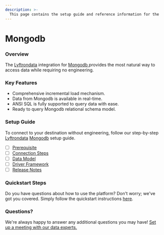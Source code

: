 ```yaml
---
description: >-
  This page contains the setup guide and reference information for the Mongodb source connector.
---
```


# Mongodb

### Overview

The [Lyftrondata](https://www.lyftrondata.com/) integration for [Mongodb](https://www.lyftrondata.com/integration/mongodb/)[ ](https://www.lyftrondata.com/integration/mongodb/)provides the most natural way to access data while requiring no engineering.

### Key Features

* Comprehensive incremental load mechanism.
* Data from Mongodb is available in real-time.&#x20;
* ANSI SQL is fully supported to query data with ease.
* Ready to query Mongodb relational schema model.

### Setup Guide

To connect to your destination without engineering, follow our step-by-step [Lyftrondata](https://www.lyftrondata.com/)  [Mongodb](https://www.lyftrondata.com/integration/mongodb/) setup guide.

* [ ] [Prerequisite](../../technology-analytics/mongodb/prerequisite.md)
* [ ] [Connection Steps](../../technology-analytics/mongodb/connection-steps.md)
* [ ] [Data Model](../../technology-analytics/mongodb/data-model/)
* [ ] [Driver Framework](../../technology-analytics/mongodb/driver-framework/)
* [ ] [Release Notes](../../technology-analytics/mongodb/release-notes.md)

### Quickstart Steps

Do you have questions about how to use the platform? Don't worry; we've got you covered. Simply follow the quickstart instructions [here](../../../quickstart-steps.md).

### Questions? <a href="#questions" id="questions"></a>

We're always happy to answer any additional questions you may have! [Set up a meeting with our data experts.](https://www.lyftrondata.com/book-a-meeting/)

